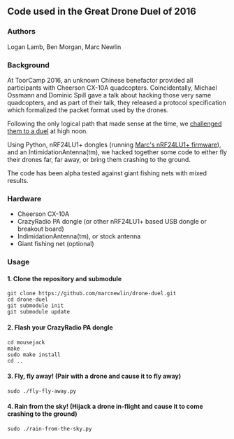 ## Code used in the Great Drone Duel of 2016

### Authors

Logan Lamb, Ben Morgan, Marc Newlin

### Background

At ToorCamp 2016, an unknown Chinese benefactor provided all participants with Cheerson CX-10A quadcopters. Coincidentally,
Michael Ossmann and Dominic Spill gave a talk about hacking those very same quadcopters, and as part of their talk, they released 
a protocol specification which formalized the packet format used by the drones. 

Following the only logical path that made sense at the time, we [challenged them to a duel](https://twitter.com/marcnewlin/status/741401358465519616) at high noon. 

Using Python, nRF24LU1+ dongles (running [Marc's nRF24LU1+ firmware](https://github.com/RFStorm/mousejack)), 
and an IntimidationAntenna(tm), we hacked together some code to either fly their drones far, far away, or bring them crashing 
to the ground.

The code has been alpha tested against giant fishing nets with mixed results. 

### Hardware

- Cheerson CX-10A 
- CrazyRadio PA dongle (or other nRF24LU1+ based USB dongle or breakout board)
- IndimidationAntenna(tm), or stock antenna 
- Giant fishing net (optional) 

### Usage 

#### 1. Clone the repository and submodule 
```
git clone https://github.com/marcnewlin/drone-duel.git
cd drone-duel
git submodule init
git submodule update
```

#### 2. Flash your CrazyRadio PA dongle 
```
cd mousejack
make
sudo make install
cd ..
```

#### 3. Fly, fly away! (Pair with a drone and cause it to fly away)
```
sudo ./fly-fly-away.py 
```

#### 4. Rain from the sky! (Hijack a drone in-flight and cause it to come crashing to the ground) 
```
sudo ./rain-from-the-sky.py
```

